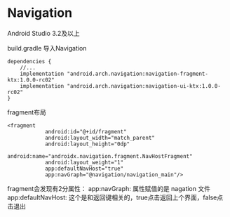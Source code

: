 # Navigation

Android Studio 3.2及以上

build.gradle 导入Navigation
```
dependencies {
    //...
    implementation "android.arch.navigation:navigation-fragment-ktx:1.0.0-rc02"
    implementation "android.arch.navigation:navigation-ui-ktx:1.0.0-rc02"
}

```


fragment布局

```
<fragment
            android:id="@+id/fragment"
            android:layout_width="match_parent"
            android:layout_height="0dp"
            android:name="androidx.navigation.fragment.NavHostFragment"
            android:layout_weight="1"
            app:defaultNavHost="true"
            app:navGraph="@navigation/navigation_main"/>
```

fragment会发现有2分属性：
app:navGraph: 属性赋值的是 nagation 文件
app:defaultNavHost: 这个是和返回键相关的，true点击返回上个界面，false点击退出
